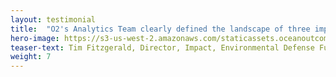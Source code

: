 ```yaml
---
layout: testimonial
title:  "O2's Analytics Team clearly defined the landscape of three important Japanese fisheries, their respective supply chains, and opportunities for engagement. This gave us new insight for how to proceed with pilot selection, and helped us advance our science based fishery improvement goals."
hero-image: https://s3-us-west-2.amazonaws.com/staticassets.oceanoutcomes.org/embedded+photos/testimonials/edf-testimonial.png
teaser-text: Tim Fitzgerald, Director, Impact, Environmental Defense Fund
weight: 7
---
```

